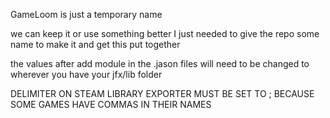 GameLoom is just a temporary name

we can keep it or use something better I just needed to give the repo some name to make it and get this put together

the values after add module in the .jason files will need to be changed to wherever you have your jfx/lib folder 

DELIMITER  ON STEAM LIBRARY EXPORTER MUST BE SET TO ; BECAUSE SOME GAMES HAVE COMMAS IN THEIR NAMES